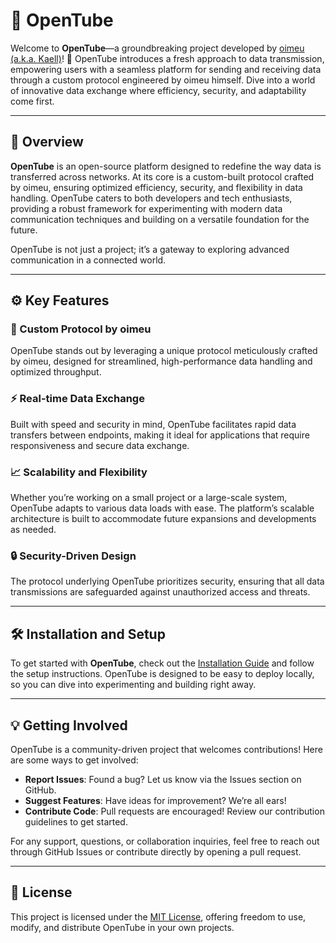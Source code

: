 # 📡 OpenTube

Welcome to **OpenTube**—a groundbreaking project developed by [oimeu (a.k.a. Kaell)](https://github.com/oimeu)! 🎉 OpenTube introduces a fresh approach to data transmission, empowering users with a seamless platform for sending and receiving data through a custom protocol engineered by oimeu himself. Dive into a world of innovative data exchange where efficiency, security, and adaptability come first.

---

## 🌟 Overview

**OpenTube** is an open-source platform designed to redefine the way data is transferred across networks. At its core is a custom-built protocol crafted by oimeu, ensuring optimized efficiency, security, and flexibility in data handling. OpenTube caters to both developers and tech enthusiasts, providing a robust framework for experimenting with modern data communication techniques and building on a versatile foundation for the future.

OpenTube is not just a project; it’s a gateway to exploring advanced communication in a connected world. 

---

## ⚙️ Key Features

### 🚀 Custom Protocol by oimeu
OpenTube stands out by leveraging a unique protocol meticulously crafted by oimeu, designed for streamlined, high-performance data handling and optimized throughput.

### ⚡ Real-time Data Exchange
Built with speed and security in mind, OpenTube facilitates rapid data transfers between endpoints, making it ideal for applications that require responsiveness and secure data exchange.

### 📈 Scalability and Flexibility
Whether you’re working on a small project or a large-scale system, OpenTube adapts to various data loads with ease. The platform’s scalable architecture is built to accommodate future expansions and developments as needed.

### 🔒 Security-Driven Design
The protocol underlying OpenTube prioritizes security, ensuring that all data transmissions are safeguarded against unauthorized access and threats.

---

## 🛠️ Installation and Setup

To get started with **OpenTube**, check out the [Installation Guide](#) and follow the setup instructions. OpenTube is designed to be easy to deploy locally, so you can dive into experimenting and building right away.

---

## 💡 Getting Involved

OpenTube is a community-driven project that welcomes contributions! Here are some ways to get involved:

- **Report Issues**: Found a bug? Let us know via the Issues section on GitHub.
- **Suggest Features**: Have ideas for improvement? We’re all ears!
- **Contribute Code**: Pull requests are encouraged! Review our contribution guidelines to get started.

For any support, questions, or collaboration inquiries, feel free to reach out through GitHub Issues or contribute directly by opening a pull request.

---

## 📄 License

This project is licensed under the [MIT License](https://github.com/op3ny/opentube/blob/main/LICENSE), offering freedom to use, modify, and distribute OpenTube in your own projects.

